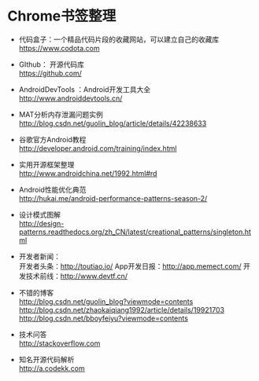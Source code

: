 # Chrome书签整理

+ 代码盒子：一个精品代码片段的收藏网站，可以建立自己的收藏库  
https://www.codota.com

+ GIthub： 开源代码库  
https://github.com/

+ AndroidDevTools ：Android开发工具大全  
http://www.androiddevtools.cn/

+ MAT分析内存泄漏问题实例  
http://blog.csdn.net/guolin_blog/article/details/42238633

+ 谷歌官方Android教程  
http://developer.android.com/training/index.html

+ 实用开源框架整理  
http://www.androidchina.net/1992.html#rd

+ Android性能优化典范  
http://hukai.me/android-performance-patterns-season-2/

+ 设计模式图解    
http://design-patterns.readthedocs.org/zh_CN/latest/creational_patterns/singleton.html

+ 开发者新闻：  
开发者头条：http://toutiao.io/
App开发日报：http://app.memect.com/
开发技术前线：http://www.devtf.cn/

+ 不错的博客  
http://blog.csdn.net/guolin_blog?viewmode=contents
http://blog.csdn.net/zhaokaiqiang1992/article/details/19921703
http://blog.csdn.net/bboyfeiyu?viewmode=contents

+ 技术问答  
http://stackoverflow.com

+ 知名开源代码解析  
http://a.codekk.com
